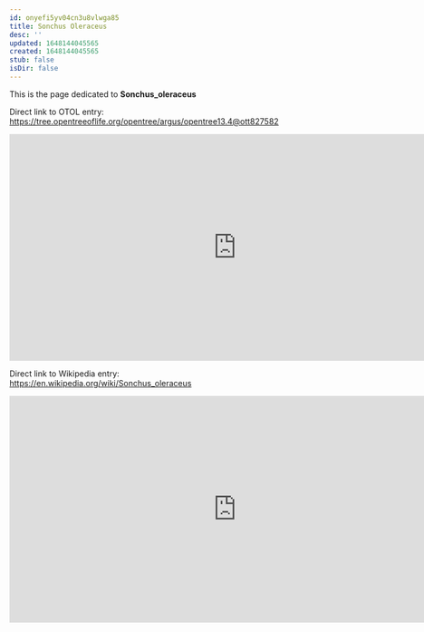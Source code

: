 ```yaml
---
id: onyefi5yv04cn3u8vlwga85
title: Sonchus Oleraceus
desc: ''
updated: 1648144045565
created: 1648144045565
stub: false
isDir: false
---
```

This is the page dedicated to **Sonchus_oleraceus**


Direct link to OTOL entry: https://tree.opentreeoflife.org/opentree/argus/opentree13.4@ott827582



<html>
    <body>
    <iframe src="https://tree.opentreeoflife.org/opentree/argus/opentree13.4@ott827582"
    width="800" height="400" frameborder="0" allowfullscreen> </iframe>
    </body>
</html>
    


Direct link to Wikipedia entry: https://en.wikipedia.org/wiki/Sonchus_oleraceus



<html>
    <body>
    <iframe src="https://en.wikipedia.org/wiki/Sonchus_oleraceus"
    width="800" height="400" frameborder="0" allowfullscreen> </iframe>
    </body>
</html>
    
